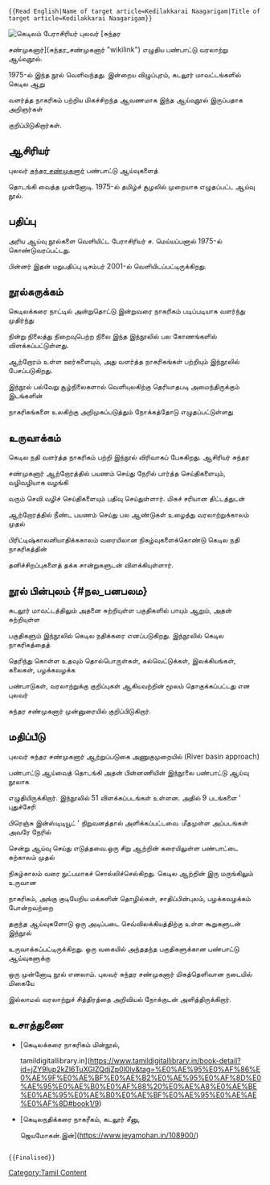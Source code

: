 ```{=mediawiki}
{{Read English|Name of target article=Kedilakkarai Naagarigam|Title of target article=Kedilakkarai Naagarigam}}
```
![கெடிலம் ](Kedilam.jpg "கெடிலம் ") பேராசிரியர் புலவர் [சுந்தர
சண்முகனார்](சுந்தர_சண்முகனார் "wikilink") எழுதிய பண்பாட்டு வரலாற்று ஆய்வுநூல்.
1975-ல் இந்த நூல் வெளிவந்தது. இன்றைய விழுப்புரம், கடலூர் மாவட்டங்களில் கெடில ஆறு
வளர்த்த நாகரிகம் பற்றிய மிகச்சிறந்த ஆவணமாக இந்த ஆய்வுநூல் இருப்பதாக அறிஞர்கள்
குறிப்பிடுகிறார்கள்.

## ஆசிரியர்

புலவர் [சுந்தர சண்முகனார்](சுந்தர_சண்முகனார் "wikilink") பண்பாட்டு ஆய்வுகளைத்
தொடங்கி வைத்த முன்னோடி. 1975-ல் தமிழ்ச் சூழலில் முறையாக எழுதப்பட்ட ஆய்வு நூல்.

## பதிப்பு

அரிய ஆய்வு நூல்களை வெளியிட்ட பேராசிரியர் ச. மெய்யப்பனால் 1975-ல் கொண்டுவரப்பட்டது.
பின்னர் இதன் மறுபதிப்பு டிசம்பர் 2001-ல் வெளியிடப்பட்டிருக்கிறது.

## நூல்சுருக்கம்

கெடிலக்கரை நாட்டில் அன்றுதொட்டு இன்றுவரை நாகரிகம் படிப்படியாக வளர்ந்து முதிர்ந்து
நின்று நிலைத்து நிறைவுபெற்ற நிலை இந்த இந்நூலில் பல கோணங்களில் விளக்கப்பட்டுள்ளது.
ஆற்றோரம் உள்ள ஊர்களையும், அது வளர்த்த நாகரிகங்கள் பற்றியும் இந்நூலில் பேசப்படுகிறது.
இந்நூல் பல்வேறு சூழ்நிலைகளால் வெளியுலகிற்கு தெரியாதபடி அமைந்திருக்கும் இடங்களின்
நாகரிகங்களை உலகிற்கு அறிமுகப்படுத்தும் நோக்கத்தோடு எழுதப்பட்டுள்ளது

## உருவாக்கம்

கெடில நதி வளர்த்த நாகரிகம் பற்றி இந்நூல் விரிவாகப் பேசுகிறது. ஆசிரியர் சுந்தர
சண்முகனார் ஆற்றோரத்தில் பயணம் செய்து நேரில் பார்த்த செய்திகளையும், வழிவழியாக வழங்கி
வரும் செவி வழிச் செய்திகளையும் பதிவு செய்துள்ளார். மிகச் சரியான திட்டத்துடன்
ஆற்றோரத்தில் நீண்ட பயணம் செய்து பல ஆண்டுகள் உழைத்து வரலாற்றுக்காலம் முதல்
பிரிட்டிஷ்காலனியாதிக்ககாலம் வரையிலான நிகழ்வுகளைக்கொண்டு கெடில நதி நாகரிகத்தின்
தனிச்சிறப்புகளைத் தக்க சான்றுகளுடன் விளக்கியுள்ளார்.

## நூல் பின்புலம் {#நல_பனபலம}

கடலூர் மாவட்டத்திலும் அதனை சுற்றியுள்ள பகுதிகளில் பாயும் ஆறும், அதன் சுற்றியுள்ள
பகுதிகளும் இந்நூலில் கெடில நதிக்கரை எனப்படுகிறது. இந்நூலில் கெடில நாகரிகத்தைத்
தெரிந்து கொள்ள உதவும் தொல்பொருள்கள், கல்வெட்டுக்கள், இலக்கியங்கள், கலைகள், பழக்கவழக்க
பண்பாடுகள், வரலாற்றுக்கு குறிப்புகள் ஆகியவற்றின் மூலம் தொகுக்கப்பட்டது என புலவர்
சுந்தர சண்முகனார் முன்னுரையில் குறிப்பிடுகிறார்.

## மதிப்பீடு

புலவர் சுந்தர சண்முகனார் ஆற்றுப்படுகை அணுகுமுறையில் (River basin approach)
பண்பாட்டு ஆய்வைத் தொடங்கி அதன் பின்னணியின் இந்நூலை பண்பாட்டு ஆய்வு நூலாக
எழுதியிருக்கிறார். இந்நூலில் 51 விளக்கப்படங்கள் உள்ளன. அதில் 9 படங்களை \' புதுச்சேரி
பிரெஞ்சு இன்ஸ்டிடியூட் \' நிறுவனத்தால் அளிக்கப்பட்டவை. மீதமுள்ள அப்படங்கள் அவரே நேரில்
சென்று ஆய்வு செய்து எடுத்தவை.ஒரு சிறு ஆற்றின் கரையிலுள்ள பண்பாட்டை கற்காலம் முதல்
நிகழ்காலம் வரை நுட்பமாகச் சொல்லிச்செல்கிறது. கெடில ஆற்றின் இரு மருங்கிலும் உருவான
நாகரிகம், அங்கு குடியேறிய மக்களின் தொழில்கள், சாதிப்பின்புலம், பழக்கவழக்கம் போன்றவற்றை
தகுந்த ஆய்வுகளோடு ஒரு அடிப்படை செவ்விலக்கியத்திற்கு உள்ள கூறுகளுடன் இந்நூல்
உருவாக்கப்பட்டிருக்கிறது. ஒரு வகையில் அந்ததந்த பகுதிகளுக்கான பண்பாட்டு ஆய்வுகளுக்கு
ஒரு முன்னோடி நூல் எனலாம். புலவர் சுந்தர சண்முகனார் மிகத்தெளிவான நடையில் மிகையே
இல்லாமல் வரலாற்றுச் சித்திரத்தை அறிவியல் நோக்குடன் அளித்திருக்கிறார்.

## உசாத்துணை

-   [கெடிலக்கரை நாகரிகம் மின்நூல்,
    tamildigitallibrary.in](https://www.tamildigitallibrary.in/book-detail?id=jZY9lup2kZl6TuXGlZQdjZp0l0ly&tag=%E0%AE%95%E0%AF%86%E0%AE%9F%E0%AE%BF%E0%AE%B2%E0%AE%95%E0%AF%8D%E0%AE%95%E0%AE%B0%E0%AF%88%20%E0%AE%A8%E0%AE%BE%E0%AE%95%E0%AE%B0%E0%AE%BF%E0%AE%95%E0%AE%AE%E0%AF%8D#book1/9)
-   [கெடிலநதிக்கரை நாகரீகம், கடலூர் சீனு,
    ஜெயமோகன்.இன்](https://www.jeyamohan.in/108900/)

```{=mediawiki}
{{Finalised}}
```
[Category:Tamil Content](Category:Tamil_Content "wikilink")

